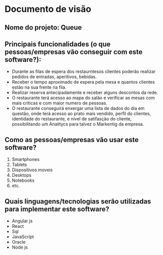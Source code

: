 # Documento de visão

## Nome do projeto: Queue

## Principais funcionalidades (o que pessoas/empresas vão conseguir com este software?):

* Durante as filas de espera dos restaurntesos clientes poderão realizar pedidos de entradas, aperitivos, bebidas.
* Receber o tempo aproximado de espera pela mesa e quantos clientes estão na sua frente na fila. 
* Realizar reserva antecipadamente e receber alguns descontos da rede.
* O restaurante terá acesso ao mapa do salão e verificar as mesas com mais criticas e com maior numero de pessoas.
* O restaurante conseguirá enxergar uma lista de dados do dia em questão, onde terá acesso ao prato mais vendido, perfil do clientes,
identidade do restaurante, e nivel de satifasção do cliente, possibilitando um Analitycs para talvez o Markentig da empresa.

## Como as pessoas/empresas vão usar este software?

1. Smartphones
1. Tablets
1. Dispositivos moveis
1. Desktops
1. Notebooks
1. etc.

## Quais linguagens/tecnologias serão utilizadas para implementar este software?

* Angular js
* React
* Sql
* JavaScript
* Oracle 
* Node js

